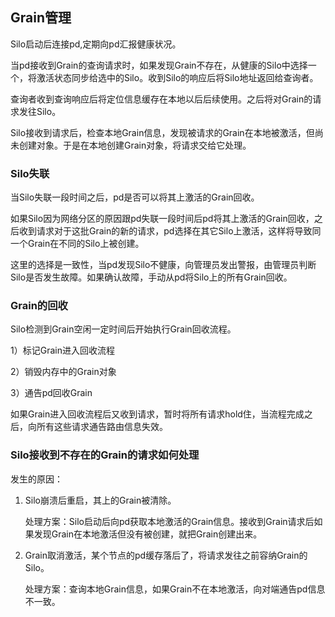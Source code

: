 ## Grain管理

Silo启动后连接pd,定期向pd汇报健康状况。

当pd接收到Grain的查询请求时，如果发现Grain不存在，从健康的Silo中选择一个，将激活状态同步给选中的Silo。收到Silo的响应后将Silo地址返回给查询者。

查询者收到查询响应后将定位信息缓存在本地以后后续使用。之后将对Grain的请求发往Silo。

Silo接收到请求后，检查本地Grain信息，发现被请求的Grain在本地被激活，但尚未创建对象。于是在本地创建Grain对象，将请求交给它处理。

### Silo失联

当Silo失联一段时间之后，pd是否可以将其上激活的Grain回收。

如果Silo因为网络分区的原因跟pd失联一段时间后pd将其上激活的Grain回收，之后收到请求对于这批Grain的新的请求，pd选择在其它Silo上激活，这样将导致同一个Grain在不同的Silo上被创建。

这里的选择是一致性，当pd发现Silo不健康，向管理员发出警报，由管理员判断Silo是否发生故障。如果确认故障，手动从pd将Silo上的所有Grain回收。

### Grain的回收

Silo检测到Grain空闲一定时间后开始执行Grain回收流程。

1）标记Grain进入回收流程

2）销毁内存中的Grain对象

3）通告pd回收Grain

如果Grain进入回收流程后又收到请求，暂时将所有请求hold住，当流程完成之后，向所有这些请求通告路由信息失效。

### Silo接收到不存在的Grain的请求如何处理

发生的原因：

1. Silo崩溃后重启，其上的Grain被清除。
    
    处理方案：Silo启动后向pd获取本地激活的Grain信息。接收到Grain请求后如果发现Grain在本地激活但没有被创建，就把Grain创建出来。

2. Grain取消激活，某个节点的pd缓存落后了，将请求发往之前容纳Grain的Silo。
    
    处理方案：查询本地Grain信息，如果Grain不在本地激活，向对端通告pd信息不一致。



